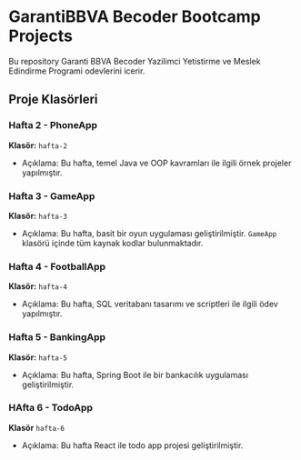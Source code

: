 # GarantiBBVA Becoder Bootcamp Projects
 Bu repository Garanti BBVA Becoder Yazilimci Yetistirme ve Meslek Edindirme Programi odevlerini icerir. 

## Proje Klasörleri

### Hafta 2 - PhoneApp
**Klasör:** `hafta-2`
- Açıklama: Bu hafta, temel Java ve OOP kavramları ile ilgili örnek projeler yapılmıştır.

### Hafta 3 - GameApp
**Klasör:** `hafta-3`
- Açıklama: Bu hafta, basit bir oyun uygulaması geliştirilmiştir. `GameApp` klasörü içinde tüm kaynak kodlar bulunmaktadır.

### Hafta 4 - FootballApp
**Klasör:** `hafta-4`
- Açıklama: Bu hafta, SQL veritabanı tasarımı ve scriptleri ile ilgili ödev yapılmıştır.

### Hafta 5 - BankingApp
**Klasör:** `hafta-5`
- Açıklama: Bu hafta, Spring Boot ile bir bankacılık uygulaması geliştirilmiştir.

### HAfta 6 - TodoApp
**Klasör** `hafta-6`
- Açıklama: Bu hafta React ile todo app projesi geliştirilmiştir.

 

